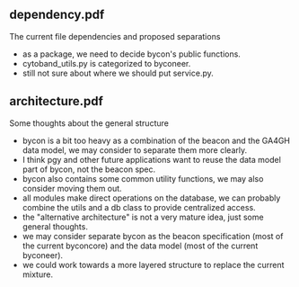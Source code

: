 ## dependency.pdf

The current file dependencies and proposed separations

- as a package, we need to decide bycon's public functions.
- cytoband_utils.py is categorized to byconeer.
- still not sure about where we should put service.py.


## architecture.pdf

Some thoughts about the general structure

- bycon is a bit too heavy as a combination of the beacon and the GA4GH data model, we may consider to separate them more clearly.
- I think pgy and other future applications want to reuse the data model part of bycon, not the beacon spec.
- bycon also contains some common utility functions, we may also consider moving them out.
- all modules make direct operations on the database, we can probably combine the utils and a db class to provide centralized access.
- the "alternative architecture" is not a very mature idea, just some general thoughts.
- we may consider separate bycon as the beacon specification (most of the current byconcore) and the data model (most of the current byconeer).
- we could work towards a more layered structure to replace the current mixture.

